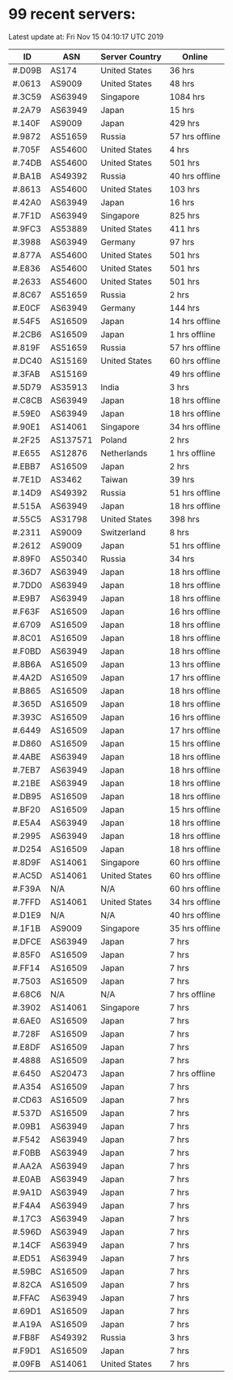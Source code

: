 # 99 recent servers:

Latest update at: Fri Nov 15 04:10:17 UTC 2019

| ID | ASN | Server Country | Online |
| -- | --- | -------------- | ------ |
| #.D09B | AS174 | United States | 36 hrs |
| #.0613 | AS9009 | United States | 48 hrs |
| #.3C59 | AS63949 | Singapore | 1084 hrs |
| #.2A79 | AS63949 | Japan | 15 hrs |
| #.140F | AS9009 | Japan | 429 hrs |
| #.9872 | AS51659 | Russia | 57 hrs offline |
| #.705F | AS54600 | United States | 4 hrs |
| #.74DB | AS54600 | United States | 501 hrs |
| #.BA1B | AS49392 | Russia | 40 hrs offline |
| #.8613 | AS54600 | United States | 103 hrs |
| #.42A0 | AS63949 | Japan | 16 hrs |
| #.7F1D | AS63949 | Singapore | 825 hrs |
| #.9FC3 | AS53889 | United States | 411 hrs |
| #.3988 | AS63949 | Germany | 97 hrs |
| #.877A | AS54600 | United States | 501 hrs |
| #.E836 | AS54600 | United States | 501 hrs |
| #.2633 | AS54600 | United States | 501 hrs |
| #.8C67 | AS51659 | Russia | 2 hrs |
| #.E0CF | AS63949 | Germany | 144 hrs |
| #.54F5 | AS16509 | Japan | 14 hrs offline |
| #.2CB6 | AS16509 | Japan | 1 hrs offline |
| #.819F | AS51659 | Russia | 57 hrs offline |
| #.DC40 | AS15169 | United States | 60 hrs offline |
| #.3FAB | AS15169 |  | 49 hrs offline |
| #.5D79 | AS35913 | India | 3 hrs |
| #.C8CB | AS63949 | Japan | 18 hrs offline |
| #.59E0 | AS63949 | Japan | 18 hrs offline |
| #.90E1 | AS14061 | Singapore | 34 hrs offline |
| #.2F25 | AS137571 | Poland | 2 hrs |
| #.E655 | AS12876 | Netherlands | 1 hrs offline |
| #.EBB7 | AS16509 | Japan | 2 hrs |
| #.7E1D | AS3462 | Taiwan | 39 hrs |
| #.14D9 | AS49392 | Russia | 51 hrs offline |
| #.515A | AS63949 | Japan | 18 hrs offline |
| #.55C5 | AS31798 | United States | 398 hrs |
| #.2311 | AS9009 | Switzerland | 8 hrs |
| #.2612 | AS9009 | Japan | 51 hrs offline |
| #.89F0 | AS50340 | Russia | 34 hrs |
| #.36D7 | AS63949 | Japan | 18 hrs offline |
| #.7DD0 | AS63949 | Japan | 18 hrs offline |
| #.E9B7 | AS63949 | Japan | 18 hrs offline |
| #.F63F | AS16509 | Japan | 16 hrs offline |
| #.6709 | AS16509 | Japan | 18 hrs offline |
| #.8C01 | AS16509 | Japan | 18 hrs offline |
| #.F0BD | AS63949 | Japan | 18 hrs offline |
| #.8B6A | AS16509 | Japan | 13 hrs offline |
| #.4A2D | AS16509 | Japan | 17 hrs offline |
| #.B865 | AS16509 | Japan | 18 hrs offline |
| #.365D | AS16509 | Japan | 18 hrs offline |
| #.393C | AS16509 | Japan | 16 hrs offline |
| #.6449 | AS16509 | Japan | 17 hrs offline |
| #.D860 | AS16509 | Japan | 15 hrs offline |
| #.4ABE | AS63949 | Japan | 18 hrs offline |
| #.7EB7 | AS63949 | Japan | 18 hrs offline |
| #.21BE | AS63949 | Japan | 18 hrs offline |
| #.DB95 | AS16509 | Japan | 18 hrs offline |
| #.BF20 | AS16509 | Japan | 15 hrs offline |
| #.E5A4 | AS63949 | Japan | 18 hrs offline |
| #.2995 | AS63949 | Japan | 18 hrs offline |
| #.D254 | AS16509 | Japan | 18 hrs offline |
| #.8D9F | AS14061 | Singapore | 60 hrs offline |
| #.AC5D | AS14061 | United States | 60 hrs offline |
| #.F39A | N/A | N/A | 60 hrs offline |
| #.7FFD | AS14061 | United States | 34 hrs offline |
| #.D1E9 | N/A | N/A | 40 hrs offline |
| #.1F1B | AS9009 | Singapore | 35 hrs offline |
| #.DFCE | AS63949 | Japan | 7 hrs |
| #.85F0 | AS16509 | Japan | 7 hrs |
| #.FF14 | AS16509 | Japan | 7 hrs |
| #.7503 | AS16509 | Japan | 7 hrs |
| #.68C6 | N/A | N/A | 7 hrs offline |
| #.3902 | AS14061 | Singapore | 7 hrs |
| #.6AE0 | AS16509 | Japan | 7 hrs |
| #.728F | AS16509 | Japan | 7 hrs |
| #.E8DF | AS16509 | Japan | 7 hrs |
| #.4888 | AS16509 | Japan | 7 hrs |
| #.6450 | AS20473 | Japan | 7 hrs offline |
| #.A354 | AS16509 | Japan | 7 hrs |
| #.CD63 | AS16509 | Japan | 7 hrs |
| #.537D | AS16509 | Japan | 7 hrs |
| #.09B1 | AS63949 | Japan | 7 hrs |
| #.F542 | AS63949 | Japan | 7 hrs |
| #.F0BB | AS63949 | Japan | 7 hrs |
| #.AA2A | AS63949 | Japan | 7 hrs |
| #.E0AB | AS63949 | Japan | 7 hrs |
| #.9A1D | AS63949 | Japan | 7 hrs |
| #.F4A4 | AS63949 | Japan | 7 hrs |
| #.17C3 | AS63949 | Japan | 7 hrs |
| #.596D | AS63949 | Japan | 7 hrs |
| #.14CF | AS63949 | Japan | 7 hrs |
| #.ED51 | AS63949 | Japan | 7 hrs |
| #.59BC | AS16509 | Japan | 7 hrs |
| #.82CA | AS16509 | Japan | 7 hrs |
| #.FFAC | AS63949 | Japan | 7 hrs |
| #.69D1 | AS16509 | Japan | 7 hrs |
| #.A19A | AS16509 | Japan | 7 hrs |
| #.FB8F | AS49392 | Russia | 3 hrs |
| #.F9D1 | AS16509 | Japan | 7 hrs |
| #.09FB | AS14061 | United States | 7 hrs |

